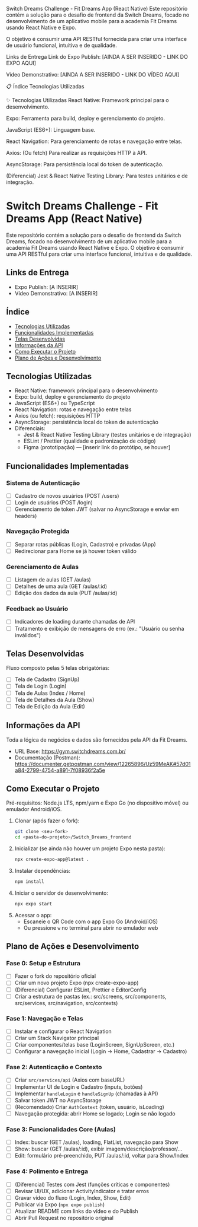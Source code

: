 Switch Dreams Challenge - Fit Dreams App (React Native)
Este repositório contém a solução para o desafio de frontend da Switch Dreams, focado no desenvolvimento de um aplicativo mobile para a academia Fit Dreams usando React Native e Expo.

O objetivo é consumir uma API RESTful fornecida para criar uma interface de usuário funcional, intuitiva e de qualidade.

Links de Entrega
Link do Expo Publish: [AINDA A SER INSERIDO - LINK DO EXPO AQUI]

Vídeo Demonstrativo: [AINDA A SER INSERIDO - LINK DO VÍDEO AQUI]

📋 Índice
Tecnologias Utilizadas






✨ Tecnologias Utilizadas
React Native: Framework principal para o desenvolvimento.

Expo: Ferramenta para build, deploy e gerenciamento do projeto.

JavaScript (ES6+): Linguagem base.

React Navigation: Para gerenciamento de rotas e navegação entre telas.

Axios: (Ou fetch) Para realizar as requisições HTTP à API.

AsyncStorage: Para persistência local do token de autenticação.

(Diferencial) Jest & React Native Testing Library: Para testes unitários e de integração.

# Switch Dreams Challenge - Fit Dreams App (React Native)

Este repositório contém a solução para o desafio de frontend da Switch Dreams, focado no desenvolvimento de um aplicativo mobile para a academia Fit Dreams usando React Native e Expo. O objetivo é consumir uma API RESTful para criar uma interface funcional, intuitiva e de qualidade.

## Links de Entrega

- Expo Publish: [A INSERIR]
- Vídeo Demonstrativo: [A INSERIR]

## Índice

- [Tecnologias Utilizadas](#tecnologias-utilizadas)
- [Funcionalidades Implementadas](#funcionalidades-implementadas)
- [Telas Desenvolvidas](#telas-desenvolvidas)
- [Informações da API](#informações-da-api)
- [Como Executar o Projeto](#como-executar-o-projeto)
- [Plano de Ações e Desenvolvimento](#plano-de-ações-e-desenvolvimento)

## Tecnologias Utilizadas

- React Native: framework principal para o desenvolvimento
- Expo: build, deploy e gerenciamento do projeto
- JavaScript (ES6+) ou TypeScript
- React Navigation: rotas e navegação entre telas
- Axios (ou fetch): requisições HTTP
- AsyncStorage: persistência local do token de autenticação
- Diferenciais:
  - Jest & React Native Testing Library (testes unitários e de integração)
  - ESLint / Prettier (qualidade e padronização de código)
  - Figma (prototipação) — [inserir link do protótipo, se houver]

## Funcionalidades Implementadas

### Sistema de Autenticação

- [ ] Cadastro de novos usuários (POST /users)
- [ ] Login de usuários (POST /login)
- [ ] Gerenciamento de token JWT (salvar no AsyncStorage e enviar em headers)

### Navegação Protegida

- [ ] Separar rotas públicas (Login, Cadastro) e privadas (App)
- [ ] Redirecionar para Home se já houver token válido

### Gerenciamento de Aulas

- [ ] Listagem de aulas (GET /aulas)
- [ ] Detalhes de uma aula (GET /aulas/:id)
- [ ] Edição dos dados da aula (PUT /aulas/:id)

### Feedback ao Usuário

- [ ] Indicadores de loading durante chamadas de API
- [ ] Tratamento e exibição de mensagens de erro (ex.: "Usuário ou senha inválidos")

## Telas Desenvolvidas

Fluxo composto pelas 5 telas obrigatórias:

- [ ] Tela de Cadastro (SignUp)
- [ ] Tela de Login (Login)
- [ ] Tela de Aulas (Index / Home)
- [ ] Tela de Detalhes da Aula (Show)
- [ ] Tela de Edição da Aula (Edit)

## Informações da API

Toda a lógica de negócios e dados são fornecidos pela API da Fit Dreams.

- URL Base: https://gym.switchdreams.com.br/
- Documentação (Postman): https://documenter.getpostman.com/view/12265896/Uz59MeAK#57d01a84-2799-4754-a891-7f08936f2a5e

## Como Executar o Projeto

Pré-requisitos: Node.js LTS, npm/yarn e Expo Go (no dispositivo móvel) ou emulador Android/iOS.

1. Clonar (após fazer o fork):
	```bash
	git clone <seu-fork>
	cd <pasta-do-projeto>/Switch_Dreams_frontend
	```
2. Inicializar (se ainda não houver um projeto Expo nesta pasta):
	```bash
	npx create-expo-app@latest .
	```
3. Instalar dependências:
	```bash
	npm install
	```
4. Iniciar o servidor de desenvolvimento:
	```bash
	npx expo start
	```
5. Acessar o app:
	- Escaneie o QR Code com o app Expo Go (Android/iOS)
	- Ou pressione `w` no terminal para abrir no emulador web

## Plano de Ações e Desenvolvimento

### Fase 0: Setup e Estrutura

- [ ] Fazer o fork do repositório oficial
- [ ] Criar um novo projeto Expo (npx create-expo-app)
- [ ] (Diferencial) Configurar ESLint, Prettier e EditorConfig
- [ ] Criar a estrutura de pastas (ex.: src/screens, src/components, src/services, src/navigation, src/contexts)

### Fase 1: Navegação e Telas

- [ ] Instalar e configurar o React Navigation
- [ ] Criar um Stack Navigator principal
- [ ] Criar componentes/telas base (LoginScreen, SignUpScreen, etc.)
- [ ] Configurar a navegação inicial (Login → Home, Cadastrar → Cadastro)

### Fase 2: Autenticação e Contexto

- [ ] Criar `src/services/api` (Axios com baseURL)
- [ ] Implementar UI de Login e Cadastro (inputs, botões)
- [ ] Implementar `handleLogin` e `handleSignUp` (chamadas à API)
- [ ] Salvar token JWT no AsyncStorage
- [ ] (Recomendado) Criar `AuthContext` (token, usuário, isLoading)
- [ ] Navegação protegida: abrir Home se logado; Login se não logado

### Fase 3: Funcionalidades Core (Aulas)

- [ ] Index: buscar (GET /aulas), loading, FlatList, navegação para Show
- [ ] Show: buscar (GET /aulas/:id), exibir imagem/descrição/professor/…
- [ ] Edit: formulário pré-preenchido, PUT /aulas/:id, voltar para Show/Index

### Fase 4: Polimento e Entrega

- [ ] (Diferencial) Testes com Jest (funções críticas e componentes)
- [ ] Revisar UI/UX, adicionar ActivityIndicator e tratar erros
- [ ] Gravar vídeo do fluxo (Login, Index, Show, Edit)
- [ ] Publicar via Expo (`npx expo publish`)
- [ ] Atualizar README com links do vídeo e do Publish
- [ ] Abrir Pull Request no repositório original